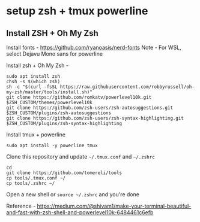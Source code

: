 # setup zsh + tmux powerline

## Install ZSH + Oh My Zsh

Install fonts - https://github.com/ryanoasis/nerd-fonts
Note - For WSL, select Dejavu Mono sans for powerline

Install zsh + Oh My Zsh -
```
sudo apt install zsh
chsh -s $(which zsh)
sh -c "$(curl -fsSL https://raw.githubusercontent.com/robbyrussell/oh-my-zsh/master/tools/install.sh)"
git clone https://github.com/romkatv/powerlevel10k.git $ZSH_CUSTOM/themes/powerlevel10k
git clone https://github.com/zsh-users/zsh-autosuggestions.git $ZSH_CUSTOM/plugins/zsh-autosuggestions
git clone https://github.com/zsh-users/zsh-syntax-highlighting.git $ZSH_CUSTOM/plugins/zsh-syntax-highlighting
```

Install tmux + powerline

```
sudo apt install -y powerline tmux
```

Clone this repository and update `~/.tmux.conf` and `~/.zshrc`

```
cd
git clone https://github.com/tomereli/tools
cp tools/.tmux.conf ~/
cp tools/.zshrc ~/
```

Open a new shell or `source ~/.zshrc` and you're done

Reference - https://medium.com/@shivam1/make-your-terminal-beautiful-and-fast-with-zsh-shell-and-powerlevel10k-6484461c6efb
